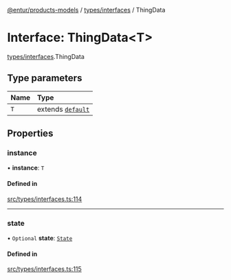 [@entur/products-models](../README.md) / [types/interfaces](../modules/types_interfaces.md) / ThingData

# Interface: ThingData\<T\>

[types/interfaces](../modules/types_interfaces.md).ThingData

## Type parameters

| Name | Type |
| :------ | :------ |
| `T` | extends [`default`](../classes/models_BaseModel.default.md) |

## Properties

### instance

• **instance**: `T`

#### Defined in

[src/types/interfaces.ts:114](https://github.com/entur/products-models/blob/main/src/types/interfaces.ts#L114)

___

### state

• `Optional` **state**: [`State`](../enums/types_enums.State.md)

#### Defined in

[src/types/interfaces.ts:115](https://github.com/entur/products-models/blob/main/src/types/interfaces.ts#L115)
